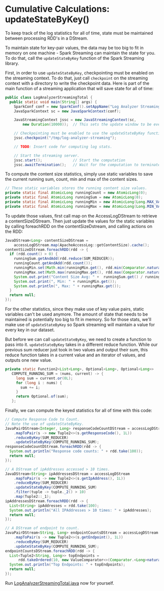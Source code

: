 # Cumulative Calculations: updateStateByKey()

To keep track of the log statistics for all of time, state must be maintained between processing RDD's in a DStream.

To maintain state for key-pair values, the data may be too big to fit in memory on one machine - Spark Streaming can maintain the state for you.  To do that, call the
```updateStateByKey``` function of the Spark Streaming library.

First, in order to use ```updateStateByKey```, checkpointing must be enabled on the streaming context.  To do that, just call ```checkpoint```
on the streaming context with a directory to write the checkpoint data.  Here is
part of the main function of a streaming application that will save state for all of time:
```java
public class LogAnalyzerStreamingTotal {
  public static void main(String[] args) {
    SparkConf conf = new SparkConf().setAppName("Log Analyzer Streaming Total");
    JavaSparkContext sc = new JavaSparkContext(conf);

    JavaStreamingContext jssc = new JavaStreamingContext(sc,
        new Duration(10000));  // This sets the update window to be every 10 seconds.

    // Checkpointing must be enabled to use the updateStateByKey function.
    jssc.checkpoint("/tmp/log-analyzer-streaming");

    // TODO: Insert code for computing log stats.

    // Start the streaming server.
    jssc.start();              // Start the computation
    jssc.awaitTermination();   // Wait for the computation to terminate
```

To compute the content size statistics, simply use static variables
to save the current running sum, count, min and max of the content sizes.

```java
// These static variables stores the running content size values.
private static final AtomicLong runningCount = new AtomicLong(0);
private static final AtomicLong runningSum = new AtomicLong(0);
private static final AtomicLong runningMin = new AtomicLong(Long.MAX_VALUE);
private static final AtomicLong runningMax = new AtomicLong(Long.MIN_VALUE);
```

To update those values, first call map on the AccessLogDStream to retrieve a contentSizeDStream.  Then just update the values for the static variables by calling
foreachRDD on the contentSizeDstream, and calling actions on the RDD:
```java
JavaDStream<Long> contentSizeDStream =
    accessLogDStream.map(ApacheAccessLog::getContentSize).cache();
contentSizeDStream.foreachRDD(rdd -> {
  if (rdd.count() > 0) {
    runningSum.getAndAdd(rdd.reduce(SUM_REDUCER));
    runningCount.getAndAdd(rdd.count());
    runningMin.set(Math.min(runningMin.get(), rdd.min(Comparator.naturalOrder())));
    runningMax.set(Math.max(runningMax.get(), rdd.max(Comparator.naturalOrder())));
    System.out.print("Content Size Avg: " +  runningSum.get() / runningCount.get());
    System.out.print(", Min: " + runningMin.get());
    System.out.println(", Max: " + runningMax.get());
  }
  return null;
});
```

For the other statistics, since they make use of key value pairs, static variables
can't be used anymore.  The amount of state that needs to be maintained
is potentially too big to fit in memory.  So
for those stats, we'll make use of ```updateStateByKey``` so Spark streaming will maintain
a value for every key in our dataset.

But before we can call ```updateStateByKey```, we need to create a function to pass into it.  ```updateStateByKey``` takes in a different reduce function.
While our previous sum reducer just took in two values and output their sum, this
reduce function takes in a current value and an iterator of values,
and outputs one new value.
```java
private static Function2<List<Long>, Optional<Long>, Optional<Long>>
   COMPUTE_RUNNING_SUM = (nums, current) -> {
     long sum = current.or(0L);
     for (long i : nums) {
       sum += i;
     }
     return Optional.of(sum);
   };
```

Finally, we can compute the keyed statistics for all of time with this code:
```java
// Compute Response Code to Count.
// Note the use of updateStateByKey.
JavaPairDStream<Integer, Long> responseCodeCountDStream = accessLogDStream
    .mapToPair(s -> new Tuple2<>(s.getResponseCode(), 1L))
    .reduceByKey(SUM_REDUCER)
    .updateStateByKey(COMPUTE_RUNNING_SUM);
responseCodeCountDStream.foreachRDD(rdd -> {
  System.out.println("Response code counts: " + rdd.take(100));
  return null;
});

// A DStream of ipAddresses accessed > 10 times.
JavaDStream<String> ipAddressesDStream = accessLogDStream
    .mapToPair(s -> new Tuple2<>(s.getIpAddress(), 1L))
    .reduceByKey(SUM_REDUCER)
    .updateStateByKey(COMPUTE_RUNNING_SUM)
    .filter(tuple -> tuple._2() > 10)
    .map(Tuple2::_1);
ipAddressesDStream.foreachRDD(rdd -> {
  List<String> ipAddresses = rdd.take(100);
  System.out.println("All IPAddresses > 10 times: " + ipAddresses);
  return null;
});

// A DStream of endpoint to count.
JavaPairDStream<String, Long> endpointCountsDStream = accessLogDStream
    .mapToPair(s -> new Tuple2<>(s.getEndpoint(), 1L))
    .reduceByKey(SUM_REDUCER)
    .updateStateByKey(COMPUTE_RUNNING_SUM);
endpointCountsDStream.foreachRDD(rdd -> {
  List<Tuple2<String, Long>> topEndpoints =
      rdd.takeOrdered(10, new ValueComparator<>(Comparator.<Long>naturalOrder()));
  System.out.println("Top Endpoints: " + topEndpoints);
  return null;
});
```

Run [LogAnalyzerStreamingTotal.java](java8/src/main/java/com/databricks/apps/logs/chapter1/LogAnalyzerStreamingTotal.java)
now for yourself.
